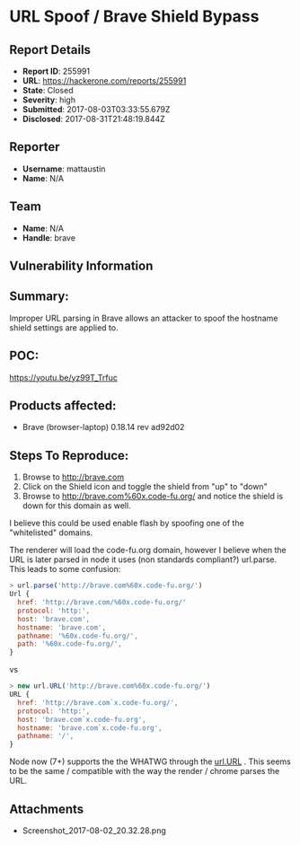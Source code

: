 # URL Spoof / Brave Shield Bypass

## Report Details
- **Report ID**: 255991
- **URL**: https://hackerone.com/reports/255991
- **State**: Closed
- **Severity**: high
- **Submitted**: 2017-08-03T03:33:55.679Z
- **Disclosed**: 2017-08-31T21:48:19.844Z

## Reporter
- **Username**: mattaustin
- **Name**: N/A

## Team
- **Name**: N/A
- **Handle**: brave

## Vulnerability Information
## Summary:
Improper URL parsing in Brave allows an attacker to spoof the hostname shield settings are applied to.

## POC:
https://youtu.be/yz99T_Trfuc

## Products affected: 

 * Brave (browser-laptop) 0.18.14 rev ad92d02

## Steps To Reproduce:

 1. Browse to http://brave.com
 2. Click on the Shield icon and toggle the shield from "up" to "down"
 3. Browse to http://brave.com%60x.code-fu.org/ and notice the shield is down for this domain as well. 

I believe this could be used enable flash by spoofing one of the "whitelisted" domains. 

The renderer will load the code-fu.org domain, however I believe when the  URL is later parsed in node it uses (non standards compliant?) url.parse. This leads to some confusion: 

``` javascript
> url.parse('http://brave.com%60x.code-fu.org/')
Url {
  href: 'http://brave.com/%60x.code-fu.org/'
  protocol: 'http:',
  host: 'brave.com',
  hostname: 'brave.com',
  pathname: '%60x.code-fu.org/',
  path: '%60x.code-fu.org/',
}
```

vs

``` javascript
> new url.URL('http://brave.com%60x.code-fu.org/')
URL {
  href: 'http://brave.com`x.code-fu.org/',
  protocol: 'http:',
  host: 'brave.com`x.code-fu.org',
  hostname: 'brave.com`x.code-fu.org',
  pathname: '/',
}
```

Node now (7+) supports the the WHATWG through the [url.URL](https://nodejs.org/api/url.html#url_the_whatwg_url_api) . This seems to be the same / compatible with the way the render / chrome parses the URL. 


## Attachments
- Screenshot_2017-08-02_20.32.28.png
